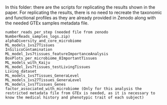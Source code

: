 In this folder: there are the scripts for replicating the results shown in the paper. For replicating the results, there is no need to recreate the taxonomic and functional profiles as they are already provided in Zenodo along with the needed GTEx samples metadata file.

    number_reads_per_step (needed file from zenodo NumberReads_samples_logs.zip)
    alphaDiversity_and_core_microbiome
    ML_models_1vs27Tissues
    InSilicoContamination
    ML_model_1vs7tissues_featureImportanceAnalysis
    BoxPlots_per_microbiome_8ImportantTissues
    ML_models_with_Kaiju
    ML_model_1vs7tissues_testLivingTissues
    Living_dataset
    ML_models_1vs7Tissues_GeneraLevel
    ML_models_1vs27Tissues_GeneraLevel
    ML_models_1vs7Tissues_Genes
    factor_associated_with_microbiome (Only for this analysis the restricted metadata file from GTEx is needed, as it is necessary to know the medical history and phenotypic trait of each subject)
